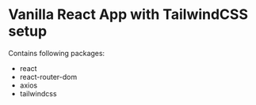 # Vanilla React App with TailwindCSS setup

Contains following packages:

- react
- react-router-dom
- axios
- tailwindcss
